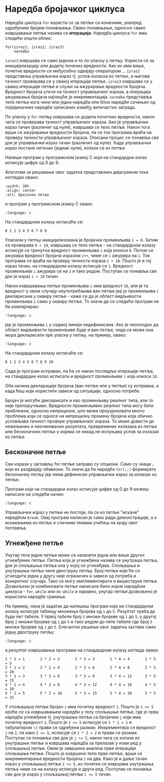 # Наредба бројачког циклуса

Наредба циклуса `for` користи се за петље са коначним, унапред одређеним бројем
понављања. Свако понављање, односно свако извршавање петље назива се
**итерација**. Наредба циклуса `for` има следећи општи облик:

```text
for(izraz1; izraz2; izraz3)
    naredba
```

`izraz1` извршава се само једном и то по уласку у петљу. Користи се за
иницијализацију или доделу почених вредности. Ако их има више, почетне
вредности се међусобно одвајају оператором `,`. `izraz2` представља управљачки
израз тј. услов изласка из петље, а његова тачност проверава се у свакој
итерацији петље. `izraz3` извршава се у свакој итерацији петље и служи за
ажурирање вредности бројача. Вредност бројача утиче на тачност управљачког
израза, а операција ажурирања бројача најчешће је инкрементација. `naredba`
представља тело петље кога чини или једна наредба или блок наредби сачињен
од појединачних наредби записаних између витичастих заграда.

По уласку у `for` петљу извршава се додела почетних вредности, након чега се
проверава тачност управљачког израза. Ако је управљачки израз тачан (различит
од нуле), извршава се тело петље. Након тога врши се ажурирање вредности
бројача, па се ток програма враћа на проверу тачности управљачког израза.
Описани процес се понавља све док је управљачки израз тачан (различит од нуле).
Када управљачки израз постане нетачан (једнак нули), излази се из петље.

Напиши програм у програмском језику C који на стандардни излаз исписује
цифре од 0 до 9.

Алогитам за решавање овог задатка представљен дијаграмом тока изгледао овако:

```{image} images/postuslov.png
:width: 30%
:align: center
:alt: Бројачка петља
```

и програм у програмском језику C овако:

```{literalinclude} code/brojacki0.c
:language: c
```

На стандардном излазу исписаће се:

```text
0 1 2 3 4 5 6 7 8 9
```

Уласком у петљу иницијализована је бројачка променљива `i = 0`. Затим се
проверава `0 < 10`, извршава се тело петље - на стандардном излазу исписује се
тренутна вредност променљиве `i` која износи `0`. Потом се ажурира вредност
бројача изразом `i++`, чиме се `i` ажурира на `1`. Ток програма се враћа на
проверу тачности израза `1 < 10`. Пошто је и тај израз тачан, на стандардном
излазу исписује се `1`. Вредност променљиве `i` ажурира се на `2` и тако
редом. Поступак се понавља све док је израз `i < 10` тачан.

Након извршавања петље променљива `i` има вредност `10`, али је та вредност у
овом случају неупотребљива ван петље јер је променљива `i` декларисана у оквиру
петље - каже се да је област видљивости променљива `i` само у оквиру петље. То
значи да се следећи програм не би компајлирао:

```{literalinclude} code/brojacki1.c
:language: c
```

јер је променљива `i` у седмој линији недефинисана. Ако је неопходно да
област видљивости променљиве буде и ван петље, онда се може она мора
декларисати пре уласка у петљу, на пример, овако:

```{literalinclude} code/brojacki2.c
:language: c
```

На стандардном излазу исписаће се:

```text
0 1 2 3 4 5 6 7 8 9 10
```

Сада је програм исправан, па ће се након последље итерације петље, на
стандардни излаз исписати и вредност променљиве `i` која износи `10`.

Оба начина декларације бројача (ван петље или у петљи) су исправна, а када ћеш
који користити зависи од ситуације, односно потребе.

Бројач је могуће декларисати и као променљиву реалног типа, али то није
препоручљиво. Вредности променљивих реалног типа могу бити приближне, односно
непрецизне, што може проузроковати много проблема који се односе на непрецизну
промену бројача која обично условљава тачност провере управљачког израза. То
може довести до нежељених и неочекиваних резултата, превремених излазака из
петље или бесконачних петљи у којима се никад не испуњава услов за излазак из
петље.

## Бесконачне петље

Сви изрази у заглављу for петље заправо су опциони. Само су знаци `;` који их
раздвајају обавезни. То значи да ће наредба `for(;;)` формирати бесконачну
петљу јер нема дефинисан управљачки израз за излазак из петље.

Програм који на стандардни излаз исписује цифре од $0$ до $9$ можеш написати на
следећи начин:

```{literalinclude} code/brojacki3.c
:language: c
```

Управљачки израз у петљи не постоји, па се из петље "искаче" наредбом `break`.
Овај програм написан је само ради демонстрације, а о искакањима из петље и
сличним темама учићеш на крају овог поглавља.

## Угнежђене петље

Унутар тела једне петље може се налазити једна или више других угнежђених
петљи. Петља која је угнежђена назива се унутраша петља, док је спољашња петља
она у којој се угнежђава. Спољашња и унутрашња петља чине двоструку петљу. Број
петљи које ће се угнездити једна у другу није ограничен и зависи од потреба и
конкретног случаја. Тако се могу имплементирати и вишеструке петље. Дозвољено је
комбиновати петље написане било којом наредбом циклуса - `for`, `while` или
`do-while` и наравно, унутар петљи дозвољено је користити наредбе гранања.

На пример, нека је задатак да напишеш програм који на стандардном излазу
исписује таблицу множења бројева од `1` до `5`. Резултат треба да буде пет
табела. У првој табели број `1` множи бројеве од `1` до `5`, у другој број `2`
множи бројеве од `1` до `5` и тако редом до пете табеле где број `5` множи
бројеве од `1` до `5`. Елегантно решење овог задатка захтева само једну
двоструку петљу:

```{literalinclude} code/brojacki4.c
:language: c
```

а резултат извршавања програма на стандардном излазу изгледа овако:

```text
1 * 1 = 1       1 * 2 = 2       1 * 3 = 3       1 * 4 = 4       1 * 5 = 5
2 * 1 = 2       2 * 2 = 4       2 * 3 = 6       2 * 4 = 8       2 * 5 = 10
3 * 1 = 3       3 * 2 = 6       3 * 3 = 9       3 * 4 = 12      3 * 5 = 15
4 * 1 = 4       4 * 2 = 8       4 * 3 = 12      4 * 4 = 16      4 * 5 = 20
5 * 1 = 5       5 * 2 = 10      5 * 3 = 15      5 * 4 = 20      5 * 5 = 25
```

У спољашњој петљи бројач `i` има почетну вредност `1`. Пошто је `1 <= 5` креће
се са извршавањем наредби у телу спољашње петље, где је прва наредба угнежђена
тј. унутрашња петља са бројачем `j` који има почетну вредност `1`. Пошто је
`1 <= 5` исписује се `1 * 1 = 1` и табулатором `\t` прави се одређени размак.
Инкрементира се вредност `j` на `2`, па како `2 <= 5`, исписује се `1 * 2 = 2`
и прави се размак. Поступак се понавља све док је `j <= 5`, након чега се
излази из унутрашње петље и извршава наредба за прелазак у нови ред у спољашњој
петљи. Овим је завршена анализа прве итерацији спољашње петље. Пошто је
извршено тело прве петље, врши се инкрементирање вредности бројача `i` на два.
Како је и даље тачан израз у спољашњој петљи `2 <= 5`, из почетка се извршава
унутрашња петља чиме се на излазу исписује и други ред. Поступак се понавља све
док је израз у спољашњој петљи `i <= 5` тачан.
